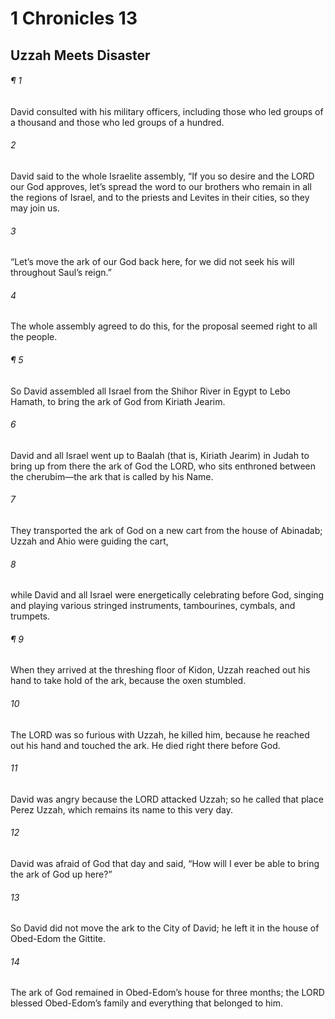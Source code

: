 # 1 Chronicles 13
## Uzzah Meets Disaster
###### ¶ 1
David consulted with his military officers, including those who led groups of a thousand and those who led groups of a hundred.
###### 2
David said to the whole Israelite assembly, “If you so desire and the LORD our God approves, let’s spread the word to our brothers who remain in all the regions of Israel, and to the priests and Levites in their cities, so they may join us.
###### 3
“Let’s move the ark of our God back here, for we did not seek his will throughout Saul’s reign.”
###### 4
The whole assembly agreed to do this, for the proposal seemed right to all the people.
###### ¶ 5
So David assembled all Israel from the Shihor River in Egypt to Lebo Hamath, to bring the ark of God from Kiriath Jearim.
###### 6
David and all Israel went up to Baalah (that is, Kiriath Jearim) in Judah to bring up from there the ark of God the LORD, who sits enthroned between the cherubim—the ark that is called by his Name.
###### 7
They transported the ark of God on a new cart from the house of Abinadab; Uzzah and Ahio were guiding the cart,
###### 8
while David and all Israel were energetically celebrating before God, singing and playing various stringed instruments, tambourines, cymbals, and trumpets.
###### ¶ 9
When they arrived at the threshing floor of Kidon, Uzzah reached out his hand to take hold of the ark, because the oxen stumbled.
###### 10
The LORD was so furious with Uzzah, he killed him, because he reached out his hand and touched the ark. He died right there before God.
###### 11
David was angry because the LORD attacked Uzzah; so he called that place Perez Uzzah, which remains its name to this very day.
###### 12
David was afraid of God that day and said, “How will I ever be able to bring the ark of God up here?”
###### 13
So David did not move the ark to the City of David; he left it in the house of Obed-Edom the Gittite.
###### 14
The ark of God remained in Obed-Edom’s house for three months; the LORD blessed Obed-Edom’s family and everything that belonged to him.
